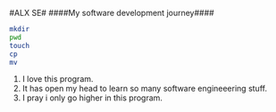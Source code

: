 #ALX SE#
####My software development journey####
```bash
mkdir
pwd
touch
cp
mv
```
1. I love this program.
1. It has open my head to learn so many software engineeering stuff.
1. I pray i only go higher in this program.
